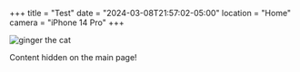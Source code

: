 +++
title = "Test"
date = "2024-03-08T21:57:02-05:00"
location = "Home"
camera = "iPhone 14 Pro"
+++

![ginger the cat](/assets/images/cat.jpeg)

<!--more-->

Content hidden on the main page!